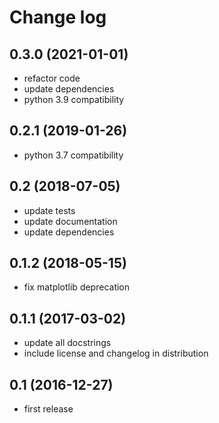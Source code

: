 # Change log

## 0.3.0 (2021-01-01)

  - refactor code
  - update dependencies
  - python 3.9 compatibility

## 0.2.1 (2019-01-26)

  - python 3.7 compatibility

## 0.2 (2018-07-05)

  - update tests
  - update documentation
  - update dependencies

## 0.1.2 (2018-05-15)

  - fix matplotlib deprecation

## 0.1.1 (2017-03-02)

  - update all docstrings
  - include license and changelog in distribution

## 0.1 (2016-12-27)

  - first release